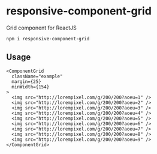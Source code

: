 # responsive-component-grid
Grid component for ReactJS

`npm i responsive-component-grid`

Usage
-----
```
<ComponentGrid
  className="example"
  margin={25}
  minWidth={154}
>
  <img src="http://lorempixel.com/g/200/200?aoeu=1" />
  <img src="http://lorempixel.com/g/200/200?aoeu=2" />
  <img src="http://lorempixel.com/g/200/200?aoeu=3" />
  <img src="http://lorempixel.com/g/200/200?aoeu=4" />
  <img src="http://lorempixel.com/g/200/200?aoeu=5" />
  <img src="http://lorempixel.com/g/200/200?aoeu=6" />
  <img src="http://lorempixel.com/g/200/200?aoeu=7" />
  <img src="http://lorempixel.com/g/200/200?aoeu=8" />
  <img src="http://lorempixel.com/g/200/200?aoeu=9" />
</ComponentGrid>
```
